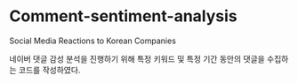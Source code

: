 # Comment-sentiment-analysis
Social Media Reactions to Korean Companies

네이버 댓글 감성 분석을 진행하기 위해 특정 키워드 및 특정 기간 동안의 댓글을 수집하는 코드를 작성하였다.
